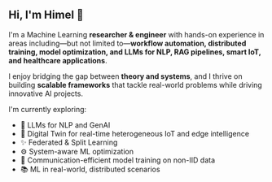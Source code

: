 ## Hi, I'm Himel 👋

I'm a Machine Learning **researcher & engineer** with hands-on experience in areas including—but not limited to—**workflow automation, distributed training, model optimization, and LLMs for NLP, RAG pipelines, smart IoT, and healthcare applications**. 

I enjoy bridging the gap between **theory and systems**, and I thrive on building **scalable frameworks** that tackle real-world problems while driving innovative AI projects.

I'm currently exploring:
- 🤖 LLMs for NLP and GenAI
- 🧿 Digital Twin for real-time heterogeneous IoT and edge intelligence
- ✨ Federated & Split Learning
- ⚙️ System-aware ML optimization
- 📶 Communication-efficient model training on non-IID data 
- 📚 ML in real-world, distributed scenarios


